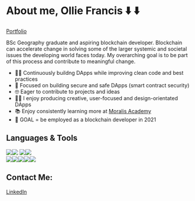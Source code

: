 # About me, Ollie Francis ⬇️ ⬇️
[Portfolio](https://olfrank.github.io/my-website/)

BSc Geography graduate and aspiring blockchain developer. Blockchain can accelerate change in solving some of the larger systemic and societal issues the developing world faces today. My overarching goal is to be part of this process and contribute to meaningful change. 

- 👷‍♂️  Continuously buildng DApps while improving clean code and best practices 
- 🎯  Focused on building secure and safe DApps (smart contract security) 
- 🤓  Eager to contribute to projects and ideas
- 👨‍🎨  I enjoy producing creative, user-focused and design-orientated DApps 
- 📚  Enjoy consistently learning more at [Moralis Academy](https://academy.moralis.io/)
- 🤩  GOAL = be employed as a blockchain developer in 2021

## Languages & Tools
<img src="https://img.shields.io/badge/-React.js-61DAFB?logo=react&logoColor=white"/><img src="https://img.shields.io/badge/-JavaScript-F7DF1E?logo=JavaScript&logoColor=white"/> <img src="https://img.shields.io/badge/-Solidity-363636?logo=Solidity"/><img src="https://img.shields.io/badge/-Web3.js-F16822?logo=Web3.js&logoColor=white"/>
<br><img src="https://img.shields.io/badge/-HTML-CB3837?logo=HTML5&logoColor=white"/><img src="https://img.shields.io/badge/-CSS-1572B6?logo=CSS3&logoColor=white"/><img src="https://img.shields.io/badge/-jQuery-0769AD?logo=jQuery"/><img src="https://img.shields.io/badge/-Bootstrap-7952B3?logo=Bootstrap&logoColor=white"/><img src="https://img.shields.io/badge/-npm-CB3837?logo=npm&logoColor=white"/>

## Contact Me:
[LinkedIn](https://www.linkedin.com/in/ollie-francis-57256b1b1/)
